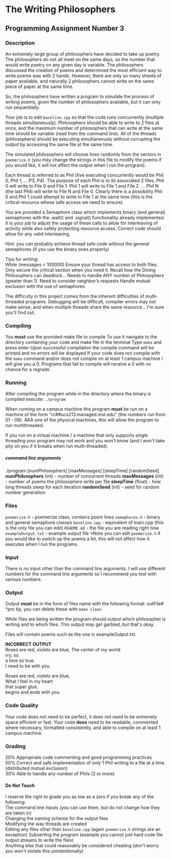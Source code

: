 # The Writing Philosophers
## Programming Assignment Number 3
### Description
An extremely large group of philosophers have decided to take up poetry. 
The philosophers do not all meet on the same days, so the number that would write poetry on any given day is variable.
The philosophers discussed the creation of poems and determined the most efficient way to write poems was with 2 hands.
However, there are only so many sheets of paper available, and naturally 2 philosophers cannot write on the same piece of paper at the same time.

So, the philosophers have written a program to simulate the process of writing poems, given the number of philosophers available, but it can only run sequentially.

Your job is to edit `baseline.cpp` so that the code runs concurrently (multiple threads simultaneously).
Philosophers should be able to write to 2 files at once, and the maximum number of philosophers that can write at the same time should be variable (read from the command line).
All of the threads (philosophers) should be executing simultaneously without corrupting the output by accessing the same file at the same time.

The simulated philosophers will choose lines randomly from the vectors in `poemerize.h` (you may change the strings in this file to modify the poems if you would like, it will not affect the output when I run the program).

Each thread is referred to as Phil (five executing concurrently would be Phil 0, Phil 1, … P3, P4). The purpose of each Phil is to its associated 2 files.
Phil 0 will write to File 0 and File 1. Phil 1 will write to File 1 and File 2. … Phil N (the last Phil) will write to File N and File 0.
Clearly there is a possibility Phil 0 and Phil 1 could attempt to write to File 1 at the same time (this is the critical resource whose safe access we need to ensure).
 
You are provided a Semaphore class which implements binary (and general) semaphores with the .wait() and .signal() functionality already implemented.
It is your job to adjust the usage of these calls to allow for interleaving of activity while also safely protecting resource access.
Correct code should allow for any valid interleaving.

Hint: you can probably achieve thread safe code without the general semaphores (if you use the binary ones properly) 

Tips for writing:  
While (messages < 100000)
Ensure your thread has access to both files.
Only secure the critical section when you need it.
Recall how the Dining Philosophers can deadlock…
Needs to handle ANY number of Philosophers (greater than 1).
Need to consider neighbor’s requests
Handle mutual exclusion with the use of semaphores

The difficulty in this project comes from the inherent difficulties of multi-threaded programs.
Debugging will be difficult, compiler errors may not make sense, and when multiple threads share the same resource... I'm sure you'll find out.

### Compiling
You **must** use the provided make file to compile
To use it navigate to the directory containing your code and make file in the terminal
Type `make` and press enter
Upon successful compilation the compile command will be printed and no errors will be displayed
If your code does not compile with the `make` command and/or does not compile on at least 1 campus machine I will give you a 0.
Programs that fail to compile will receive a 0 with no chance for a regrade.

### Running
After compiling the program while in the directory where the binary is compiled execute:
`./program`

When running on a campus machine this program **must** be run on a machine of the form "rc##ucs213.managed.mst.edu" (the numbers run from 01 - 08). AKA one of the physical machines, this will allow the program to run multithreaded.

If you run on a virtual machine / a machine that only supports single threading your program may not work and you won't know (and I won't take pity on you if it breaks when run multi-threaded).

##### command line arguments
./program [numPhilosophers] [maxMessages] [sleepTime] [randomSeed]
**numPhilosophers** (int) - number of concurrent threads
**maxMessages** (int) - number of poems the philosophers write per file
**sleepTime** (float) - how long threads sleep for each iteration
**randomSeed** (int) - seed for random number generation

### Files
`poemerize.h` - poemerize class, contains poem lines
`semaphores.h` - binary and general semaphore classes
`baseline.cpp` - equivalent of main.cpp (this is the only file you can edit)
`README.md` - the file you are reading right now
`exampleOutput.txt` - example output file
\*Note you can edit `poemerize.h` if you would like to switch up the poems a bit, this will not affect how it executes when I run the programs.

### Input
There is no input other than the command line arguments.
I will use different numbers for the command line arguments so I recommend you test with various numbers.

### Output
Output **must** be in the form of files name with the following format: outFile# 
\*pro tip, you can delete these with `make clean`

While files are being written the program should output which philosopher is writing and to which files. This output may get garbled, but that's okay.

Files will contain poems such as the one in exampleOutput.txt.

**INCORRECT OUTPUT**  
Roses are red, violets are blue, The center of my world  
rry, so  
a love so true.  
I need to be with you.

Roses are red, violets are blue,  
What I feel in my heart  
that super glue.  
begins and ends with you.

### Code Quality
Your code does not need to be perfect, it does not need to be extremely space efficient or fast.
Your code **does** need to be readable, commented where necessary, formatted consistently, and able to compile on at least 1 campus machine.

### Grading
20%	Appropriate code commenting and good programming practices  
50%	Correct and safe implementation of only 1 Phil writing to a file at a time (distributed mutual exclusion)  
30% Able to handle any number of Phils (2 or more) 

#### Do Not Touch
I reserve the right to grade you as low as a zero if you break any of the following:  
The command line inputs (you can use them, but do not change how they are taken in)  
Changing the naming scheme for the output files  
Modifying the way threads are created  
Editing any files other than `baseline.cpp` (again `poemerize.h` strings are an exception)
Subverting the program (example you cannot just hard code file output streams to write the files)    
Anything else that could reasonably be considered cheating (don't worry you won't violate this unintentionally)
